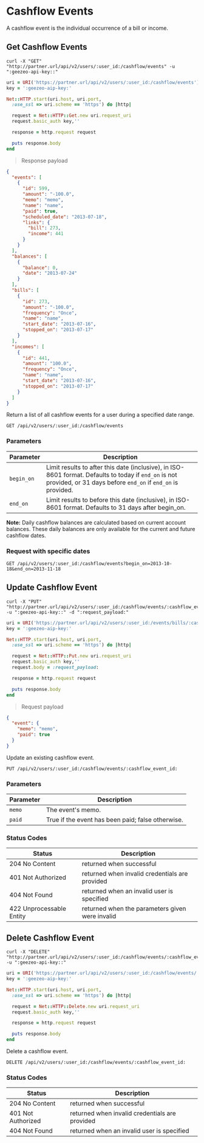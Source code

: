 # Cashflow Events

A cashflow event is the individual occurrence of a bill or income.

## Get Cashflow Events

```shell
curl -X "GET" "http://partner.url/api/v2/users/:user_id:/cashflow/events" -u ":geezeo-api-key::"
```

```ruby
uri = URI('https://partner.url/api/v2/users/:user_id:/cashflow/events')
key = ':geezeo-aip-key:'

Net::HTTP.start(uri.host, uri.port,
  :use_ssl => uri.scheme == 'https') do |http|

  request = Net::HTTP::Get.new uri.request_uri
  request.basic_auth key,''

  response = http.request request

  puts response.body
end

```

> Response payload

```json
{
  "events": [
    {
      "id": 599,
      "amount": "-100.0",
      "memo": "memo",
      "name": "name",
      "paid": true,
      "scheduled_date": "2013-07-18",
      "links": {
        "bill": 273,
        "income": 441
      }
    }
  ],
  "balances": [
    {
      "balance": 0,
      "date": "2013-07-24"
    }
  ],
  "bills": [
    {
      "id": 273,
      "amount": "-100.0",
      "frequency": "Once",
      "name": "name",
      "start_date": "2013-07-16",
      "stopped_on": "2013-07-17"
    }
  ],
  "incomes": [
    {
      "id": 441,
      "amount": "100.0",
      "frequency": "Once",
      "name": "name",
      "start_date": "2013-07-16",
      "stopped_on": "2013-07-17"
    }
  ]
}
```

Return a list of all cashflow events for a user during a specified date range.

`GET /api/v2/users/:user_id:/cashflow/events`

### Parameters

| Parameter | Description |
|-----------|-------------|
| `begin_on` | Limit results to after this date (inclusive), in ISO-8601 format. Defaults to today if `end_on` is not provided, or 31 days before `end_on` if `end_on` is provided. |
| `end_on` | Limit results to before this date (inclusive), in ISO-8601 format. Defaults to 31 days after begin_on. |



__Note:__ Daily cashflow balances are calculated based on current account balances.  These daily balances are only available for the current and future cashflow dates.

### Request with  specific dates

`GET /api/v2/users/:user_id:/cashflow/events?begin_on=2013-10-18&end_on=2013-11-18`


## Update Cashflow Event

```shell
curl -X "PUT" "http://partner.url/api/v2/users/:user_id:/cashflow/events/:cashflow_event_id:" -u ":geezeo-api-key::" -d ":request_payload:"
```

```ruby
uri = URI('https://partner.url/api/v2/users/:user_id:/events/bills/:cashflow_event_id:')
key = ':geezeo-aip-key:'

Net::HTTP.start(uri.host, uri.port,
  :use_ssl => uri.scheme == 'https') do |http|

  request = Net::HTTP::Put.new uri.request_uri
  request.basic_auth key,''
  request.body = :request_payload:

  response = http.request request

  puts response.body
end

```


> Request payload

```json
{
  "event": {
    "memo": "memo",
    "paid": true
  }
}
```

Update an existing cashflow event.


`PUT /api/v2/users/:user_id:/cashflow/events/:cashflow_event_id:`


### Parameters

| Parameter | Description |
|-----------|-------------|
| `memo` | The event's memo. |
| `paid` | True if the event has been paid; false otherwise. |

### Status Codes

| Status | Description |
|--------|-------------|
| 204 No Content | returned when successful |
| 401 Not Authorized | returned when invalid credentials are provided |
| 404 Not Found | returned when an invalid user is specified |
| 422 Unprocessable Entity | returned when the parameters given were invalid |


## Delete Cashflow Event

```shell
curl -X "DELETE" "http://partner.url/api/v2/users/:user_id:/cashflow/events/:cashflow_event_id:" -u ":geezeo-api-key::" 
```

```ruby
uri = URI('https://partner.url/api/v2/users/:user_id:/cashflow/events/:cashflow_event_id:')
key = ':geezeo-aip-key:'

Net::HTTP.start(uri.host, uri.port,
  :use_ssl => uri.scheme == 'https') do |http|

  request = Net::HTTP::Delete.new uri.request_uri
  request.basic_auth key,''

  response = http.request request

  puts response.body
end

```


Delete a cashflow event.

`DELETE /api/v2/users/:user_id:/cashflow/events/:cashflow_event_id:`

### Status Codes

| Status | Description |
|--------|-------------|
| 204 No Content | returned when successful |
| 401 Not Authorized | returned when invalid credentials are provided |
| 404 Not Found | returned when an invalid user is specified |

